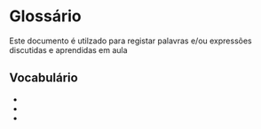# Glossário
Este documento é utilzado para registar palavras e/ou expressões discutidas e aprendidas em aula

## Vocabulário
*
*
*
